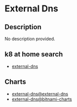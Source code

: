 # External Dns

## Description

No description provided.

## k8 at home search

- [external-dns](https://nanne.dev/k8s-at-home-search/#/external-dns)

## Charts

- [external-dns@external-dns](https://kubernetes-sigs.github.io/external-dns/)
- [external-dns@bitnami-charts](https://charts.bitnami.com/bitnami/)
